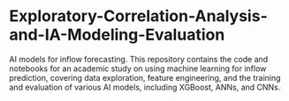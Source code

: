 # Exploratory-Correlation-Analysis-and-IA-Modeling-Evaluation
AI models for inflow forecasting. This repository contains the code and notebooks for an academic study on using machine learning for inflow prediction, covering data exploration, feature engineering, and the training and evaluation of various AI models, including XGBoost, ANNs, and CNNs.
